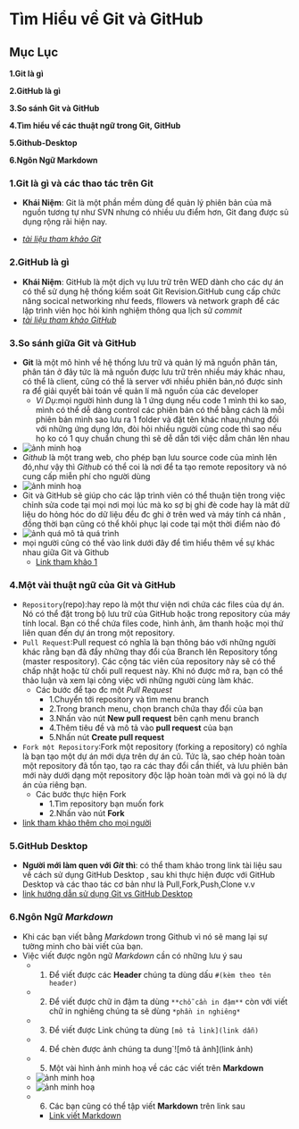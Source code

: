 # Tìm Hiểu về Git và GitHub
## Mục Lục
**1.Git là gì**

**2.GitHub là gì**

**3.So sánh Git và GitHub**

**4.Tìm hiểu về các thuật ngữ trong Git, GitHub**

**5.Github-Desktop**

**6.Ngôn Ngữ Markdown**


### 1.Git là gì và các thao tác trên Git
- **Khái Niệm**: Git là một phần mềm dùng để quản lý phiên bản của mã nguồn tương tự như SVN nhưng có nhiều ưu điểm hơn, Git đang được sủ dụng rộng rãi hiện nay. 

-  *[tài liệu tham khảo Git](https://csc.edu.vn/lap-trinh-va-csdl/tin-tuc/kien-thuc-lap-trinh/Git-la-gi--Nhung-khai-niem-co-ban-khi-lam-viec-tren-Git-4133)*

### 2.GitHub là gì 
- **Khái Niệm**: GitHub là một dịch vụ lưu trữ trên WED dành cho các dự án có thể sử dụng hệ thống kiểm soát Git Revision.GitHub cung cấp chức năng socical networking như feeds, fllowers và network graph để các lập trình viên học hỏi kinh nghiệm thông qua lịch sử *commit*
- *[tài liệu tham khảo GitHub](https://www.hostinger.vn/huong-dan/github-la-gi/)*

### 3.So sánh giữa Git và GitHub
- **Git** là một mô hình về hệ thống lưu trữ và quản lý mã nguồn phân tán, phân tán ở đây tức là mã nguồn được lưu trữ trên nhiều máy khác nhau, có thể là client, cũng có thể là server với nhiều phiên bản,nó được sinh ra để giải quyết bài toán về quản lí mã nguồn của các developer
  - *Ví Dụ*:mọi người hình dung là 1 ứng dụng nếu code 1 mình thì ko sao, mình có thể dễ dàng control các phiên bản có thể bằng cách là mỗi phiên bản mình sao lưu ra 1 folder và đặt tên khác nhau,nhưng đối với những ứng dụng lớn, đòi hỏi nhiều người cùng code thì sao nếu họ ko có 1 quy chuẩn chung thì sẽ dễ dẫn tới việc dẫm chân lên nhau 
- ![ảnh minh hoạ](https://imgur.com/iCyswXw.png)
- *Github* là một trang web, cho phép bạn lưu source code của mình lên đó,như vậy thì *Github* có thể coi là nơi để ta tạo remote repository và nó cung cấp miễn phí cho người dùng
- ![ảnh minh hoạ](https://imgur.com/62Qs6LC.png)
- Git và GitHub sẽ giúp cho các lập trình viên có thể thuận tiện trong việc chỉnh sửa code tại mọi nơi mọi lúc mà ko sợ bị ghi đè code hay là mât dữ liệu do hỏng hóc do dữ liệu đều đc ghi ở trên wed và máy tính cá nhân , đồng thời bạn cũng có thể khôi phục lại code tại một thời điểm nào đó
- ![ảnh quá mô tả quá trình](https://imgur.com/aHIsQSd.png)
- mọi người cũng có thể vào link dưới đây để tìm hiểu thêm về sự khác nhau giữa Git và Github
  - [Link tham khảo 1](https://thachpham.com/tools/git-git-va-github-la-gi-tai-sao-nen-dung.html)
### 4.Một vài thuật ngữ của Git và GitHub
- `Repository`(repo):hay repo là một thư viện nơi chứa các files của dự án. Nó có thể đặt trong bộ lưu trữ của GitHub hoặc trong repository của máy tính local. Bạn có thể chứa files code, hình ảnh, âm thanh hoặc mọi thứ liên quan đến dự án trong một repository.
- `Pull Request`:Pull request có nghĩa là bạn thông báo với những người khác rằng bạn đã đẩy những thay đổi của Branch lên Repository tổng (master respository). Các cộng tác viên của repository này sẽ có thể chấp nhật hoặc từ chối pull request này. Khi nó được mở ra, bạn có thể thảo luận và xem lại công việc với những người cùng làm khác.
  - Các bước để tạo đc một *Pull Request*
     - 1.Chuyển tới repository và tìm menu branch
     - 2.Trong branch menu, chọn branch chứa thay đổi của bạn
     - 3.Nhấn vào nút **New pull request** bên cạnh menu branch
     - 4.Thêm tiêu đề và mô tả vào **pull request** của bạn
     - 5.Nhấn nút **Create pull request**
- `Fork một Repository`:Fork một repository (forking a repository) có nghĩa là bạn tạo một dự án mới dựa trên dự án cũ. Tức là, sao chép hoàn toàn một repository đã tồn tạo, tạo ra các thay đổi cần thiết, và lưu phiên bản mới này dưới dạng một repository độc lập hoàn toàn mới và gọi nó là dự án của riêng bạn.
  - Các bước thực hiện Fork
    - 1.Tìm repository bạn muốn fork
    - 2.Nhấn vào nút **Fork**
- [link tham khảo thêm cho mọi người](https://blog.duyet.net/2015/04/git-va-cac-khai-niem-co-ban.html)
### 5.GitHub Desktop
- **Người mới làm quen với *Git* thì**: có thể tham khảo trong link tài liệu sau về cách sử dụng GitHub Desktop , sau khi thực hiện được với GitHub Desktop và các thao tác cơ bản như là Pull,Fork,Push,Clone v.v
- [link hướng dẫn sử dụng Git vs GitHub Desktop](https://o7planning.org/vi/10283/huong-dan-su-dung-github-voi-github-desktop)
### 6.Ngôn Ngữ *Markdown*
- Khi các bạn viết bằng *Markdown* trong Github vì nó sẽ mang lại sự tường minh cho bài viết của bạn.
- Việc viết được ngôn ngữ *Markdown* cần có những lưu ý sau
  - 1. Để viết được các **Header** chúng ta dùng dấu `#(kèm theo tên header)`
  - 2. Để viết được chữ in đậm ta dùng `**chỗ cần in đậm**` còn với viết chữ in nghiêng chúng ta sẽ dùng `*phần in nghiêng*`
  - 3. Để viết được Link chúng ta dùng `[mô tả link](link dẫn)`
  - 4. Để chèn được ảnh chúng ta dung`![mô tả ảnh](link ảnh)
  - 5. Một vài hình ảnh minh hoạ về các các viết trên **Markdown**
  - ![ảnh minh hoạ](https://imgur.com/undefined.png)
  - ![ảnh minh hoạ](https://imgur.com/undefined.png)
  - 6. Các bạn cũng có thể tập viết **Markdown** trên link sau
    - [Link viết Markdown](https://markdownlivepreview.com/)
